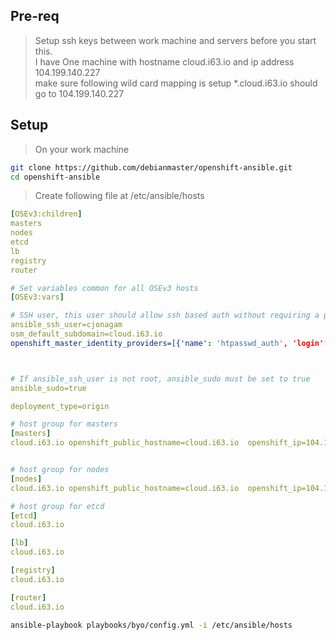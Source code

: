 ## Pre-req
> Setup ssh keys between work machine and servers before you start this.  
> I have One machine with  hostname cloud.i63.io and ip address 104.199.140.227   
> make sure following wild card mapping is setup  *.cloud.i63.io  should go to 104.199.140.227 


## Setup
> On your work machine   
```sh
git clone https://github.com/debianmaster/openshift-ansible.git
cd openshift-ansible
```

> Create following file at  /etc/ansible/hosts   

```yml
[OSEv3:children]
masters
nodes
etcd
lb
registry
router

# Set variables common for all OSEv3 hosts
[OSEv3:vars]

# SSH user, this user should allow ssh based auth without requiring a password
ansible_ssh_user=cjonagam
osm_default_subdomain=cloud.i63.io
openshift_master_identity_providers=[{'name': 'htpasswd_auth', 'login': 'true', 'challenge': 'true', 'kind': 'HTPasswdPasswordIdentityProvider', 'filename': '/etc/origin/htpasswd'}]



# If ansible_ssh_user is not root, ansible_sudo must be set to true
ansible_sudo=true

deployment_type=origin

# host group for masters
[masters]
cloud.i63.io openshift_public_hostname=cloud.i63.io  openshift_ip=104.199.140.227  openshift_public_ip=104.199.140.227 openshift_hostname=cloud.i63.io


# host group for nodes
[nodes]
cloud.i63.io openshift_public_hostname=cloud.i63.io  openshift_ip=104.199.140.227  openshift_public_ip=104.199.140.227 openshift_hostname=cloud.i63.io

# host group for etcd
[etcd]
cloud.i63.io

[lb]
cloud.i63.io

[registry]
cloud.i63.io

[router]
cloud.i63.io
```

```sh
ansible-playbook playbooks/byo/config.yml -i /etc/ansible/hosts
```
